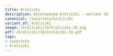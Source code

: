 ```yaml
---
title: Kroliczki
description: Kolorowanka Kroliczki - wariant 19
canonical: /zwierzeta/kroliczki
variant_of: kroliczki
image: /kroliczki/19/kroliczki-19.svg
pdf: /kroliczki/19/kroliczki-19.pdf
tags:
- zwierzeta
- kroliczki
---
```

